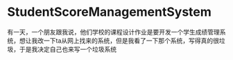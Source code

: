 # StudentScoreManagementSystem
有一天，一个朋友跟我说，他们学校的课程设计作业是要开发一个学生成绩管理系统，想让我改一下ta从网上找来的系统，但是我看了一下那个系统，写得真的很垃圾，于是我决定自己也来写一个垃圾系统
